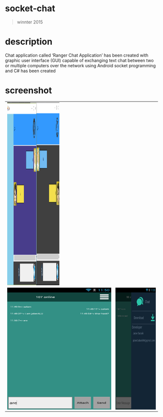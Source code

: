 # socket-chat
>winnter 2015

# description
Chat application called ‘Ranger Chat Application’ has been created with graphic user interface (GUI) capable of exchanging text chat between two or multiple computers over the network using Android socket programming and C# has been created

# screenshot

<table style="width:100%">
  <tr>
    <td><img src="https://github.com/JaberBabaki/socket-chat/blob/master/screenshot/C%23/1.jpg" width="50%" height="600"/></td>
  </tr>
  <tr>
    <td><img src="https://github.com/JaberBabaki/socket-chat/blob/master/screenshot/android/1.png" width="600" height="400"/></td>
    <td><img src="https://github.com/JaberBabaki/socket-chat/blob/master/screenshot/android/2.png" width="600" height="400"/></td>
  </tr>
</table>
